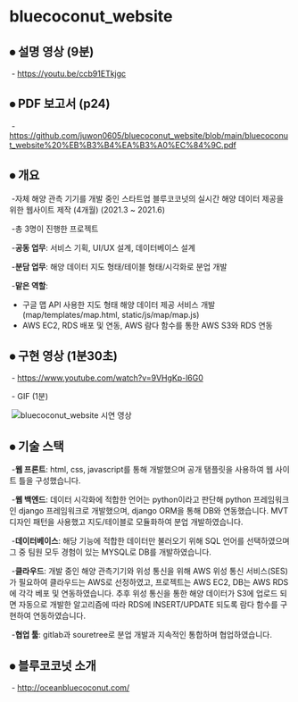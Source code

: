 # bluecoconut_website



## **⦁ 설명 영상 (9분)**

​	- https://youtu.be/ccb91ETkjgc


## **⦁ PDF 보고서 (p24)**

​	- https://github.com/juwon0605/bluecoconut_website/blob/main/bluecoconut_website%20%EB%B3%B4%EA%B3%A0%EC%84%9C.pdf


## **⦁ 개요**

​	-자체 해양 관측 기기를 개발 중인 스타트업 블루코코넛의 실시간 해양 데이터 제공을 위한 웹사이트 제작 (4개월) (2021.3 ~ 2021.6)

​	-총 3명이 진행한 프로젝트

​	-**공동 업무**: 서비스 기획, UI/UX 설계, 데이터베이스 설계

​	-**분담 업무**: 해양 데이터 지도 형태/테이블 형태/시각화로 분업 개발

​	-**맡은 역할**: 
- 구글 맵 API 사용한 지도 형태 해양 데이터 제공 서비스 개발(map/templates/map.html, static/js/map/map.js) 
- AWS EC2, RDS 배포 및 연동, AWS 람다 함수를 통한 AWS S3와 RDS 연동


## **⦁ 구현 영상 (1분30초)**

​	- https://www.youtube.com/watch?v=9VHgKp-l6G0

​	- GIF (1분)

​	![bluecoconut_website 시연 영상](https://user-images.githubusercontent.com/58173061/125639419-38925724-a2d9-4d8c-8685-d5a702bb9f05.gif)



## **⦁ 기술 스택**

​	-**웹 프론트**: html, css, javascript를 통해 개발했으며 공개 탬플릿을 사용하여 웹 사이트 틀을 구성했습니다.

​	-**웹 백엔드**: 데이터 시각화에 적합한 언어는 python이라고 판단해 python 프레임워크인 django 프레임워크로 개발했으며, django ORM을 통해 DB와 연동했습니다. MVT 디자인 패턴을 사용했고 지도/테이블로 모듈화하여 분업 개발하였습니다.

​	-**데이터베이스**: 해당 기능에 적합한 데이터만 불러오기 위해 SQL 언어를 선택하였으며 그 중 팀원 모두 경험이 있는 MYSQL로 DB를 개발하였습니다.

​	-**클라우드**: 개발 중인 해양 관측기기와 위성 통신을 위해 AWS 위성 통신 서비스(SES)가 필요하여 클라우드는 AWS로 선정하였고, 프로젝트는 AWS EC2, DB는 AWS RDS에 각각 베포 및 연동하였습니다. 추후 위성 통신을 통한 해양 데이터가 S3에 업로드 되면 자동으로 개발한 알고리즘에 따라 RDS에 INSERT/UPDATE 되도록 람다 함수를 구현하여 연동하였습니다. 

​	-**협업 툴**: gitlab과 souretree로 분업 개발과 지속적인 통합하며 협업하였습니다.


## **⦁ 블루코코넛 소개**

​	- http://oceanbluecoconut.com/

